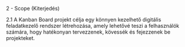 2 - Scope (Kiterjedés) 

2.1	A Kanban Board projekt célja egy könnyen kezelhető digitális feladatkezelő rendszer létrehozása, amely lehetővé teszi a felhasználók számára, hogy hatékonyan tervezzenek, kövessék és fejezzenek be projekteket. 